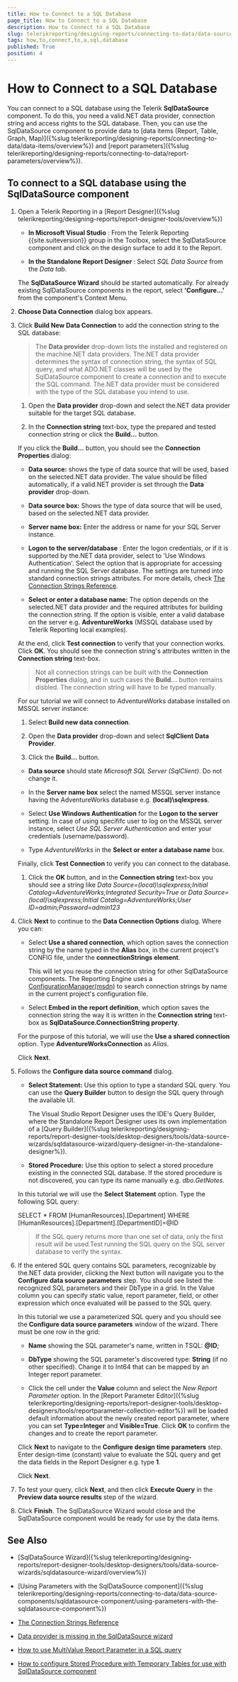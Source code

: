```yaml
---
title: How to Connect to a SQL Database
page_title: How to Connect to a SQL Database 
description: How to Connect to a SQL Database
slug: telerikreporting/designing-reports/connecting-to-data/data-source-components/sqldatasource-component/how-to-connect-to-a-sql-database
tags: how,to,connect,to,a,sql,database
published: True
position: 4
---
```


# How to Connect to a SQL Database

You can connect to a SQL database using the Telerik __SqlDataSource__  component. To do this, you need a valid.NET data provider, connection string and access rights to the SQL database. Then, you can use the SqlDataSource component to provide data to [data items (Report, Table, Graph, Map)]({%slug telerikreporting/designing-reports/connecting-to-data/data-items/overview%}) and [report parameters]({%slug telerikreporting/designing-reports/connecting-to-data/report-parameters/overview%}).       

## To connect to a SQL database using the SqlDataSource component

1. Open a Telerik Reporting in a [Report Designer]({%slug telerikreporting/designing-reports/report-designer-tools/overview%})

   + __In Microsoft Visual Studio__ : From the Telerik Reporting {{site.suiteversion}} group in the Toolbox, select the SqlDataSource component and click on the design surface to add it to the Report.                 

   + __In the Standalone Report Designer__ : Select *SQL Data Source*  from the *Data tab*.   
   
   The __SqlDataSource Wizard__ should be started automatically. For already existing SqlDataSource components in the report, select __'Configure...'__ from the component's Context Menu.             

1. __Choose Data Connection__  dialog box appears.             

1. Click __Build New Data Connection__ to add the connection string to the SQL database:             

    >The __Data provider__ drop-down lists the installed and registered on the machine.NET data providers. The.NET data provider determines the syntax of connection string, the syntax of SQL query, and what ADO.NET classes will be used by the SqlDataSource component to create a connection and to execute the SQL command. The.NET data provider must be considered with the type of the SQL database you intend to use.

   1. Open the __Data provider__ drop-down and select the.NET data provider suitable for the target SQL database.                 

   1. In the __Connection string__ text-box, type the prepared and tested connection string or click the __Build...__  button.  
   
     If you click the __Build...__ button, you should see the __Connection Properties__ dialog:                 

     + __Data source:__ shows the type of data source that will be used, based on the selected.NET data provider. The value should be filled automatically, if a valid.NET provider is set through the __Data provider__ drop-down.                     

     + __Data source box:__ Shows the type of data source that will be used, based on the selected.NET data provider.                     

     + __Server name box:__ Enter the address or name for your SQL Server instance.                     

     + __Logon to the server/database__ : Enter the logon credentials, or if it is supported by the.NET data provider, select to 'Use Windows Authentication'. Select the option that is appropriate for accessing and running the SQL Server database. The settings are turned into standard connection strings attributes. For more details, check  [The Connection Strings Reference](https://www.connectionstrings.com/).                     

     + __Select or enter a database name:__ The option depends on the selected.NET data provider and the required attributes for building the connection string. If the option is visible, enter a valid database on the server e.g. __AdventureWorks__ (MSSQL database used by Telerik Reporting local examples).  
   
     At the end, click __Test connection__ to verify that your connection works. Click __OK__. You should see the connection string's attributes written in the __Connection string__ text-box.                 

     >Not all connection strings can be built with the __Connection Properties__ dialog, and in such cases the __Build...__ button remains disbled. The connection string will have to be typed manually.                   
   
   
   For our tutorial we will connect to AdventureWorks database installed on MSSQL server instance:
	
   1. Select __Build new data connection__.                 

   1. Open the __Data provider__ drop-down and select __SqlClient Data Provider__.                 

   1. Click the __Build...__ button.                 

     + __Data source__ should state *Microsoft SQL Server (SqlClient)*. Do not change it.                     

     + In the __Server name box__ select the named MSSQL server instance having the AdventureWorks database e.g. __(local)\sqlexpress__.                     

     + Select __Use Windows Authentication__ for the __Logon to the server__ setting. In case of using specififc user to log on the MSSQL server instance, select *Use SQL Server Authentication* and enter your credentials (username/password).                     

     + Type *AdventureWorks*  in the __Select or enter a database name__ box.  
	 
	 Finally, click __Test Connection__ to verify you can connect to the database.                 

   1. Click the __OK__ button, and in the __Connection string__ text-box you should see a string like *Data Source=(local)\sqlexpress;Initial Catalog=AdventureWorks;Integrated Security=True* or *Data Source=(local)\sqlexpress;Initial Catalog=AdventureWorks;User ID=admin;Password=admin123* 

1. Click __Next__ to continue to the __Data Connection Options__ dialog. Where you can:     
        
   + Select __Use a shared connection__, which option saves the connection string by the name typed in the __Alias__ box, in the current project's CONFIG file, under the __connectionStrings element__. 
     
	 This will let you reuse the connection string for other SqlDataSource components. The Reporting Engine uses a [ConfigurationManager(msdn)](https://msdn.microsoft.com/en-us/library/system.configuration.configurationmanager(v=vs.110).aspx) to search connection strings by name in the current project's configuration file.                 

   + Select __Embed in the report definition__, which option saves the connection string the way it is written in the __Connection string__ text-box as __SqlDataSource.ConnectionString property__.   
   
   For the purpose of this tutorial, we will use the __Use a shared connection__ option. Type __AdventureWorksConnection__ as *Alias*.  
   
   Click __Next__.             

1. Follows the __Configure data source command__ dialog.       
      
   + __Select Statement:__ Use this option to type a standard SQL query. You can use the __Query Builder__ button to design the SQL query through the available UI.  
   
     The Visual Studio Report Designer uses the IDE's Query Builder, where the Standalone Report Designer uses its own implementation of a [Query Builder]({%slug telerikreporting/designing-reports/report-designer-tools/desktop-designers/tools/data-source-wizards/sqldatasource-wizard/query-designer-in-the-standalone-designer%}).                 

   + __Stored Procedure:__ Use this option to select a stored procedure existing in the connected SQL database. If the stored procedure is not discovered, you can type its name manually e.g. *dbo.GetNotes*.     
   
   In this tutorial we will use the __Select Statement__ option. Type the following SQL query:  
   
   SELECT * FROM [HumanResources].[Department] WHERE [HumanResources].[Department].[DepartmentID]=@ID

   >If the SQL query returns more than one set of data, only the first result will be used.Test running the SQL query on the SQL server database to verify the syntax.

1. If the entered SQL query contains SQL parameters, recognizable by the.NET data provider, clicking the Next button will navigate you to the __Configure data source parameters__ step. You should see listed the recognized SQL parameters and their DbType in a grid. In the Value column you can specify static value, report parameter, field, or other expression which once evaluated will be passed to the SQL query.  

   In this tutorial we use a parameterized SQL query and you should see the __Configure data source parameters__ window of the wizard. There must be one row in the grid:    
   
   + __Name__ showing the SQL parameter's name, written in TSQL: __@ID__;                 

   + __DbType__ showing the SQL parameter's discovered type: __String__ (if no other specified). Change it to Int64 that can be mapped by an Integer report parameter.                 

   + Click the cell under the __Value__ column and select the *New Report Parameter*  option. In the [Report Parameter Editor]({%slug telerikreporting/designing-reports/report-designer-tools/desktop-designers/tools/reportparameter-collection-editor%}) will be loaded default information about the newly created report parameter, where you can set __Type=Integer__ and __Visible=True__. Click __OK__ to confirm the changes and to create the report parameter. 
   
   Click __Next__ to navigate to the __Configure design time parameters__ step. Enter design-time (constant) value to evaluate the SQL query and get the data fields in the Report Designer e.g. type __1__. 
   
   Click __Next__.             

1. To test your query, click __Next__, and then click __Execute Query__ in the __Preview data source results__ step of the wizard.             

1. Click __Finish__. The SqlDataSource Wizard would close and the SqlDataSource component would be ready for use by the data items.             

## See Also
 
* [SqlDataSource Wizard]({%slug telerikreporting/designing-reports/report-designer-tools/desktop-designers/tools/data-source-wizards/sqldatasource-wizard/overview%})

* [Using Parameters with the SqlDataSource component]({%slug telerikreporting/designing-reports/connecting-to-data/data-source-components/sqldatasource-component/using-parameters-with-the-sqldatasource-component%})

* [The Connection Strings Reference](https://www.connectionstrings.com/)

* [Data provider is missing in the SqlDataSource wizard](http://www.telerik.com/support/kb/reporting/details/data-provider-is-missing-in-the-sqldatasource-wizard)

* [How to use MultiValue Report Parameter in a SQL query](http://www.telerik.com/support/kb/reporting/accessing-and-managing-data/details/how-to-use-multivalue-report-parameter-in-a-sql-query)

* [How to configure Stored Procedure with Temporary Tables for use with SqlDataSource component](http://www.telerik.com/support/kb/reporting/accessing-and-managing-data/details/how-to-configure-stored-procedure-with-temporary-tables-for-use-with-sqldatasource-component)

